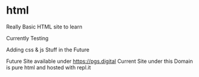 # html

Really Basic HTML site to learn

Currently Testing

Adding css & js Stuff in the Future

Future Site available under https://pgs.digital Current Site under this Domain is pure html and hosted with repl.it
